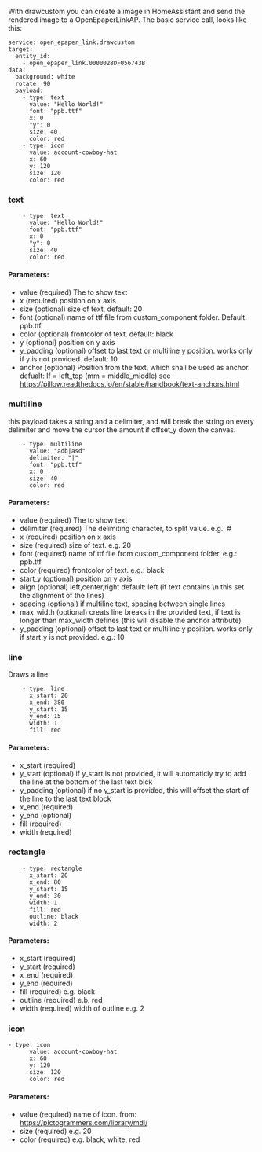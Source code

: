 With drawcustom you can create a image in HomeAssistant and send the rendered image to a OpenEpaperLinkAP.
The basic service call, looks like this:
```
service: open_epaper_link.drawcustom
target:
  entity_id:
    - open_epaper_link.0000028DF056743B
data:
  background: white
  rotate: 90
  payload:
    - type: text
      value: "Hello World!"
      font: "ppb.ttf"
      x: 0
      "y": 0
      size: 40
      color: red
    - type: icon
      value: account-cowboy-hat
      x: 60
      y: 120
      size: 120
      color: red
```
### text
```
    - type: text
      value: "Hello World!"
      font: "ppb.ttf"
      x: 0
      "y": 0
      size: 40
      color: red
```
#### Parameters:
- value (required) The to show text
- x (required) position on x axis
- size (optional) size of text, default: 20
- font (optional) name of ttf file from custom_component folder. Default: ppb.ttf
- color (optional) frontcolor of text. default: black
- y (optional) position on y axis
- y_padding (optional) offset to last text or multiline y position. works only if y is not provided. default: 10
- anchor (optional) Position from the text, which shall be used as anchor. defualt: lf = left_top (mm = middle_middle) see https://pillow.readthedocs.io/en/stable/handbook/text-anchors.html

### multiline
this payload takes a string and a delimiter, and will break the string on every delimiter and move the cursor the amount if offset_y down the canvas.
```
    - type: multiline
      value: "adb|asd"
      delimiter: "|"
      font: "ppb.ttf"
      x: 0
      size: 40
      color: red
```
#### Parameters:
- value (required) The to show text
- delimiter (required) The delimiting character, to split value. e.g.: #
- x (required) position on x axis
- size (required) size of text. e.g. 20
- font (required) name of ttf file from custom_component folder. e.g.: ppb.ttf
- color (required) frontcolor of text. e.g.: black
- start_y (optional) position on y axis
- align (optional) left,center,right default: left (if text contains \n this set the alignment of the lines)
- spacing (optional) if multiline text, spacing between single lines
- max_width (optional) creats line breaks in the provided text, if text is longer than max_width defines (this will disable the anchor attribute)
- y_padding (optional) offset to last text or multiline y position. works only if start_y is not provided. e.g.: 10

### line
Draws a line
```
    - type: line
      x_start: 20 
      x_end: 380
      y_start: 15
      y_end: 15
      width: 1
      fill: red
```
#### Parameters:
- x_start (required)
- y_start (optional) if y_start is not provided, it will automaticly try to add the line at the bottom of the last text blck
- y_padding (optional) if no y_start is provided, this will offset the start of the line to the last text block
- x_end (required)
- y_end (optional)
- fill (required)
- width (required)

### rectangle
```
    - type: rectangle
      x_start: 20 
      x_end: 80
      y_start: 15
      y_end: 30
      width: 1
      fill: red
      outline: black
      width: 2
```
#### Parameters:
- x_start (required)
- y_start (required)
- x_end (required)
- y_end (required)
- fill (required) e.g. black
- outline (required) e.b. red
- width (required) width of outline e.g. 2

### icon
```
- type: icon
      value: account-cowboy-hat
      x: 60
      y: 120
      size: 120
      color: red
```
#### Parameters:
- value (required) name of icon. from: https://pictogrammers.com/library/mdi/
- size (required) e.g. 20
- color (required)  e.g. black, white, red
